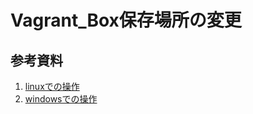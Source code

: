 # Vagrant_Box保存場所の変更

## 参考資料

1. [linuxでの操作][linux]
2. [windowsでの操作][windows]

<!-- リンクの声明 -->
[linux]: https://blog.csdn.net/gsls181711/article/details/49450013
[windows]: https://www.jianshu.com/p/c5d8b8385f2d?utm_campaign=maleskine&utm_content=note&utm_medium=seo_notes&utm_source=recommendation
